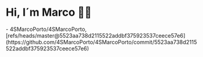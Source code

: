 <h1>Hi, I´m Marco 👋🏻</h1>
<!-- START gadpp -->
- 4SMarcoPorto/4SMarcoPorto, [refs/heads/master@5523aa738d2115522addbf375923537ceece57e6](https://github.com/4SMarcoPorto/4SMarcoPorto/commit/5523aa738d2115522addbf375923537ceece57e6)
